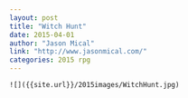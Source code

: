```yaml
---
layout: post
title: "Witch Hunt"
date: 2015-04-01
author: "Jason Mical"
link: "http://www.jasonmical.com/"
categories: 2015 rpg
---
```

```
![]({{site.url}}/2015images/WitchHunt.jpg)
```
